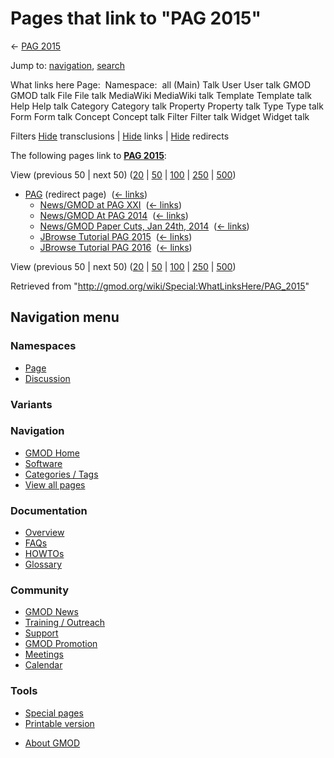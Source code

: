 <div id="mw-page-base" class="noprint">

</div>

<div id="mw-head-base" class="noprint">

</div>

<div id="content" class="mw-body" role="main">

<span id="top"></span>

<div id="mw-js-message" style="display:none;">

</div>



# <span dir="auto">Pages that link to "PAG 2015"</span>

<div id="bodyContent">

<div id="contentSub">

← [PAG 2015](/wiki/PAG_2015 "PAG 2015")

</div>

<div id="jump-to-nav" class="mw-jump">

Jump to: [navigation](#mw-navigation), [search](#p-search)

</div>

<div id="mw-content-text">

What links here Page:  Namespace:  all (Main) Talk User User talk GMOD
GMOD talk File File talk MediaWiki MediaWiki talk Template Template talk
Help Help talk Category Category talk Property Property talk Type Type
talk Form Form talk Concept Concept talk Filter Filter talk Widget
Widget talk

Filters
[Hide](/mediawiki/index.php?title=Special:WhatLinksHere/PAG_2015&hidetrans=1 "Special:WhatLinksHere/PAG 2015")
transclusions \|
[Hide](/mediawiki/index.php?title=Special:WhatLinksHere/PAG_2015&hidelinks=1 "Special:WhatLinksHere/PAG 2015")
links \|
[Hide](/mediawiki/index.php?title=Special:WhatLinksHere/PAG_2015&hideredirs=1 "Special:WhatLinksHere/PAG 2015")
redirects

The following pages link to **[PAG 2015](/wiki/PAG_2015 "PAG 2015")**:

View (previous 50 \| next 50)
([20](/mediawiki/index.php?title=Special:WhatLinksHere/PAG_2015&limit=20 "Special:WhatLinksHere/PAG 2015")
\|
[50](/mediawiki/index.php?title=Special:WhatLinksHere/PAG_2015&limit=50 "Special:WhatLinksHere/PAG 2015")
\|
[100](/mediawiki/index.php?title=Special:WhatLinksHere/PAG_2015&limit=100 "Special:WhatLinksHere/PAG 2015")
\|
[250](/mediawiki/index.php?title=Special:WhatLinksHere/PAG_2015&limit=250 "Special:WhatLinksHere/PAG 2015")
\|
[500](/mediawiki/index.php?title=Special:WhatLinksHere/PAG_2015&limit=500 "Special:WhatLinksHere/PAG 2015"))

- [PAG](/mediawiki/index.php?title=PAG&redirect=no "PAG") (redirect
  page) ‎ <span class="mw-whatlinkshere-tools">([←
  links](/mediawiki/index.php?title=Special:WhatLinksHere&target=PAG "Special:WhatLinksHere"))</span>
  - [News/GMOD at PAG
    XXI](/wiki/News/GMOD_at_PAG_XXI "News/GMOD at PAG XXI") ‎
    <span class="mw-whatlinkshere-tools">([←
    links](/mediawiki/index.php?title=Special:WhatLinksHere&target=News%2FGMOD+at+PAG+XXI "Special:WhatLinksHere"))</span>
  - [News/GMOD At PAG
    2014](/wiki/News/GMOD_At_PAG_2014 "News/GMOD At PAG 2014") ‎
    <span class="mw-whatlinkshere-tools">([←
    links](/mediawiki/index.php?title=Special:WhatLinksHere&target=News%2FGMOD+At+PAG+2014 "Special:WhatLinksHere"))</span>
  - [News/GMOD Paper Cuts, Jan 24th,
    2014](/wiki/News/GMOD_Paper_Cuts,_Jan_24th,_2014 "News/GMOD Paper Cuts, Jan 24th, 2014")
    ‎ <span class="mw-whatlinkshere-tools">([←
    links](/mediawiki/index.php?title=Special:WhatLinksHere&target=News%2FGMOD+Paper+Cuts%2C+Jan+24th%2C+2014 "Special:WhatLinksHere"))</span>
  - [JBrowse Tutorial PAG
    2015](/wiki/JBrowse_Tutorial_PAG_2015 "JBrowse Tutorial PAG 2015") ‎
    <span class="mw-whatlinkshere-tools">([←
    links](/mediawiki/index.php?title=Special:WhatLinksHere&target=JBrowse+Tutorial+PAG+2015 "Special:WhatLinksHere"))</span>
  - [JBrowse Tutorial PAG
    2016](/wiki/JBrowse_Tutorial_PAG_2016 "JBrowse Tutorial PAG 2016") ‎
    <span class="mw-whatlinkshere-tools">([←
    links](/mediawiki/index.php?title=Special:WhatLinksHere&target=JBrowse+Tutorial+PAG+2016 "Special:WhatLinksHere"))</span>

View (previous 50 \| next 50)
([20](/mediawiki/index.php?title=Special:WhatLinksHere/PAG_2015&limit=20 "Special:WhatLinksHere/PAG 2015")
\|
[50](/mediawiki/index.php?title=Special:WhatLinksHere/PAG_2015&limit=50 "Special:WhatLinksHere/PAG 2015")
\|
[100](/mediawiki/index.php?title=Special:WhatLinksHere/PAG_2015&limit=100 "Special:WhatLinksHere/PAG 2015")
\|
[250](/mediawiki/index.php?title=Special:WhatLinksHere/PAG_2015&limit=250 "Special:WhatLinksHere/PAG 2015")
\|
[500](/mediawiki/index.php?title=Special:WhatLinksHere/PAG_2015&limit=500 "Special:WhatLinksHere/PAG 2015"))

</div>

<div class="printfooter">

Retrieved from "<http://gmod.org/wiki/Special:WhatLinksHere/PAG_2015>"

</div>

<div id="catlinks" class="catlinks catlinks-allhidden">

</div>

<div class="visualClear">

</div>

</div>

</div>

<div id="mw-navigation">

## Navigation menu

<div id="mw-head">



<div id="left-navigation">

<div id="p-namespaces" class="vectorTabs" role="navigation"
aria-labelledby="p-namespaces-label">

### Namespaces

- <span id="ca-nstab-main"><a href="/wiki/PAG_2015" accesskey="c"
  title="View the content page [c]">Page</a></span>
- <span id="ca-talk"><a
  href="/mediawiki/index.php?title=Talk:PAG_2015&amp;action=edit&amp;redlink=1"
  accesskey="t"
  title="Discussion about the content page [t]">Discussion</a></span>

</div>

<div id="p-variants" class="vectorMenu emptyPortlet" role="navigation"
aria-labelledby="p-variants-label">

### 

### Variants[](#)

<div class="menu">

</div>

</div>

</div>





</div>

</div>

</div>

<div id="mw-panel">

<div id="p-logo" role="banner">

<a href="/wiki/Main_Page"
style="background-image: url(http://gmod.org/images/GMOD-cogs.png);"
title="Visit the main page"></a>

</div>

<div id="p-Navigation" class="portal" role="navigation"
aria-labelledby="p-Navigation-label">

### Navigation

<div class="body">

- <span id="n-GMOD-Home">[GMOD Home](/wiki/Main_Page)</span>
- <span id="n-Software">[Software](/wiki/GMOD_Components)</span>
- <span id="n-Categories-.2F-Tags">[Categories /
  Tags](/wiki/Categories)</span>
- <span id="n-View-all-pages">[View all
  pages](/wiki/Special:AllPages)</span>

</div>

</div>

<div id="p-Documentation" class="portal" role="navigation"
aria-labelledby="p-Documentation-label">

### Documentation

<div class="body">

- <span id="n-Overview">[Overview](/wiki/Overview)</span>
- <span id="n-FAQs">[FAQs](/wiki/Category:FAQ)</span>
- <span id="n-HOWTOs">[HOWTOs](/wiki/Category:HOWTO)</span>
- <span id="n-Glossary">[Glossary](/wiki/Glossary)</span>

</div>

</div>

<div id="p-Community" class="portal" role="navigation"
aria-labelledby="p-Community-label">

### Community

<div class="body">

- <span id="n-GMOD-News">[GMOD News](/wiki/GMOD_News)</span>
- <span id="n-Training-.2F-Outreach">[Training /
  Outreach](/wiki/Training_and_Outreach)</span>
- <span id="n-Support">[Support](/wiki/Support)</span>
- <span id="n-GMOD-Promotion">[GMOD
  Promotion](/wiki/GMOD_Promotion)</span>
- <span id="n-Meetings">[Meetings](/wiki/Meetings)</span>
- <span id="n-Calendar">[Calendar](/wiki/Calendar)</span>

</div>

</div>

<div id="p-tb" class="portal" role="navigation"
aria-labelledby="p-tb-label">

### Tools

<div class="body">

- <span id="t-specialpages"><a href="/wiki/Special:SpecialPages" accesskey="q"
  title="A list of all special pages [q]">Special pages</a></span>
- <span id="t-print"><a
  href="/mediawiki/index.php?title=Special:WhatLinksHere/PAG_2015&amp;printable=yes"
  rel="alternate" accesskey="p"
  title="Printable version of this page [p]">Printable version</a></span>

</div>

</div>

</div>

</div>

<div id="footer" role="contentinfo">

- <span id="footer-places-about">[About
  GMOD](/wiki/GMOD:About "GMOD:About")</span>

<!-- -->






</div>
